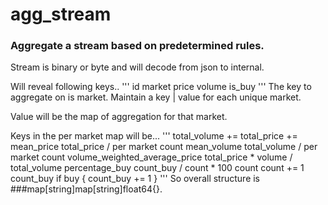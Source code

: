 # agg_stream
### Aggregate a stream based on predetermined rules.
Stream is binary or byte and will decode from json to internal.

Will reveal following keys..
'''
id 
market 
price 
volume 
is_buy
'''
The key to aggregate on is market. Maintain a key | value for each unique market.

Value will be the map of aggregation for that market.

Keys in the per market map will be...
'''
  total_volume +=
  total_price  +=
  mean_price   total_price / per market count
  mean_volume  total_volume / per market count
  volume_weighted_average_price total_price * volume / total_volume
  percentage_buy count_buy / count * 100
  count count += 1
  count_buy if buy { count_buy += 1 }
'''
So overall structure is 
###map[string]map[string]float64{}.
